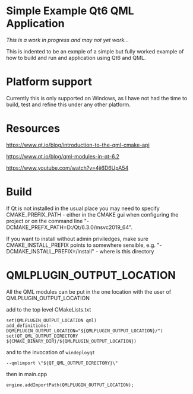 # Simple Example Qt6 QML Application
*This is a work in progress and may not yet work...*

This is indented to be an exmple of a simple but fully worked example of how to build and run
and application using Qt6 and QML.

# Platform support
Currently this is only supported on Windows, as I have not had the time to build, test and refine
this under any other platform.



# Resources

https://www.qt.io/blog/introduction-to-the-qml-cmake-api

https://www.qt.io/blog/qml-modules-in-qt-6.2

https://www.youtube.com/watch?v=4ji6D6UpA54



# Build
If Qt is not installed in the usual place you may need to specify CMAKE_PREFIX_PATH - either in the CMAKE gui when configuring the project
or on the command line "-DCMAKE_PREFX_PATH=D:/Qt/6.3.0/msvc2019_64".

If you want to install without admin priviledges, make sure CMAKE_INSTALL_PREFIX points to somewhere sensible, e.g.
"-DCMAKE_INSTALL_PREFIX=<source>/install" - where <source> is this directory


# QMLPLUGIN_OUTPUT_LOCATION
All the QML modules can be put in the one location with the user of QMLPLUGIN_OUTPUT_LOCATION

add to the top level CMakeLists.txt
```
set(QMLPLUGIN_OUTPUT_LOCATION qml)
add_definitions(-DQMLPLUGIN_OUTPUT_LOCATION="${QMLPLUGIN_OUTPUT_LOCATION}/")
set(QT_QML_OUTPUT_DIRECTORY ${CMAKE_BINARY_DIR}/${QMLPLUGIN_OUTPUT_LOCATION})
```

and to the invocation of `windeployqt`
```
--qmlimport \"${QT_QML_OUTPUT_DIRECTORY}\"
```

then in main.cpp
```
engine.addImportPath(QMLPLUGIN_OUTPUT_LOCATION);
```

